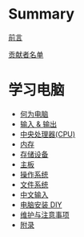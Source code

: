 # Summary

[前言](./intro.md)

[贡献者名单](./contributors.md)

# 学习电脑
- [何为电脑](./learn_computer_basic/what_is_computer.md)
- [输入 & 输出](./learn_computer_basic/input_and_output.md)
- [中央处理器(CPU)](./learn_computer_basic/cpu.md)
- [内存](./learn_computer_basic/memory.md)
- [存储设备](./learn_computer_basic/storage_device.md)
- [主板](./learn_computer_basic/motherboard.md)
- [操作系统](./learn_computer_basic/what_is_opeating_system.md)
- [文件系统]()
- [中文输入]()
- [电脑安装 DIY]()
- [维护与注意事项]()
- [附录]()